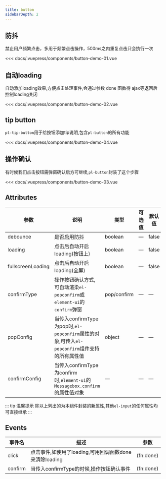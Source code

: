 ```yaml
---
title: button                  
sidebarDepth: 2
---
```

## 防抖

禁止用户频繁点击，多用于频繁点击操作，500ms之内重复点击只会执行一次

<demo-block>
<button-demo-01 slot="source"></button-demo-01>

<<< docs/.vuepress/components/button-demo-01.vue

</demo-block>

## 自动loading

自动添加loading效果,方便点击处理事件,会通过参数 done 函数待 ajax等返回后控制loading关闭

<demo-block>
<button-demo-02 slot="source"></button-demo-02>

<<< docs/.vuepress/components/button-demo-02.vue

</demo-block>

## tip button

`pl-tip-button`用于给按钮添加tip说明,包含`pl-button`的所有功能

<demo-block>
<button-demo-04 slot="source"></button-demo-04>

<<< docs/.vuepress/components/button-demo-04.vue

</demo-block>

## 操作确认
有时候我们点击按钮需弹窗确认后方可继续,`pl-button`封装了这个步骤

<demo-block>
<button-demo-03 slot="source"></button-demo-03>

<<< docs/.vuepress/components/button-demo-03.vue

</demo-block>

## Attributes

| 参数          | 说明            | 类型            | 可选值                 | 默认值   |
|-------------  |---------------- |---------------- |---------------------- |-------- |
| debounce    | 是否启用防抖 | boolean    | — | false |
| loading | 点击后自动开启loading(按钮上) | boolean | — | false |
| fullscreenLoading | 点击后自动开启loading(全屏) | boolean |       —       | false |
| confirmType | 操作按钮确认方式,可自动渲染`el-popconfirm`或`element-ui`的`confirm`弹窗 | pop/confirm | — | — |
| popConfig | 当传入confirmType为pop时,`el-popconfirm`属性的对象,可传入`el-popconfirm`组件支持的所有属性值           | object  | — | — |
| confirmConfig      | 当传入confirmType为confirm时,`element-ui`的`Messagebox.confirm`的属性值对象            | —  | — | —   |
::: tip  温馨提示
除以上列出的为本组件封装的新属性,其他`el-input`的任何属性均可直接继承
::: 
## Events
| 事件名 | 描述 | 参数 |
|----| ----| ----|
| click | 点击事件,如使用了loading,可用回调函数done来清除loading  | (fn:done) |
| confirm | 当传入confirmType的时候,操作按钮确认事件  | (fn:done) |

